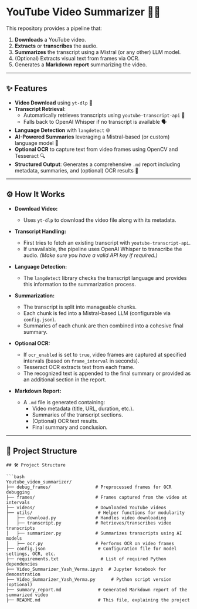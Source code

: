 # YouTube Video Summarizer 🎥📝

This repository provides a pipeline that:
1. **Downloads** a YouTube video.
2. **Extracts** or **transcribes** the audio.
3. **Summarizes** the transcript using a Mistral (or any other) LLM model.
4. (Optional) Extracts visual text from frames via OCR.
5. Generates a **Markdown report** summarizing the video.

---

## ✨ Features

- **Video Download** using `yt-dlp` 🚀
- **Transcript Retrieval**:
  - Automatically retrieves transcripts using `youtube-transcript-api` 🎤
  - Falls back to OpenAI Whisper if no transcript is available 🗣️
- **Language Detection** with `langdetect` 🌐
- **AI-Powered Summaries** leveraging a Mistral-based (or custom) language model 🤖
- **Optional OCR** to capture text from video frames using OpenCV and Tesseract 🔍
- **Structured Output**: Generates a comprehensive `.md` report including metadata, summaries, and (optional) OCR results 📄

---

## ⚙️ How It Works

- **Download Video:**
  - Uses `yt-dlp` to download the video file along with its metadata.

- **Transcript Handling:**
  - First tries to fetch an existing transcript with `youtube-transcript-api`.
  - If unavailable, the pipeline uses OpenAI Whisper to transcribe the audio. *(Make sure you have a valid API key if required.)*

- **Language Detection:**
  - The `langdetect` library checks the transcript language and provides this information to the summarization process.

- **Summarization:**
  - The transcript is split into manageable chunks.
  - Each chunk is fed into a Mistral-based LLM (configurable via `config.json`).
  - Summaries of each chunk are then combined into a cohesive final summary.

- **Optional OCR:**
  - If `ocr_enabled` is set to `true`, video frames are captured at specified intervals (based on `frame_interval` in seconds).
  - Tesseract OCR extracts text from each frame.
  - The recognized text is appended to the final summary or provided as an additional section in the report.

- **Markdown Report:**
  - A `.md` file is generated containing:
    - Video metadata (title, URL, duration, etc.).
    - Summaries of the transcript sections.
    - (Optional) OCR text results.
    - Final summary and conclusion.

---

## 📂 Project Structure

```plaintext
## 🛠️ Project Structure

```bash
Youtube_video_summarizer/
├── debug_frames/                 # Preprocessed frames for OCR debugging
├── frames/                       # Frames captured from the video at intervals
├── videos/                       # Downloaded YouTube videos
├── utils/                         # Helper functions for modularity
│   ├── download.py               # Handles video downloading
│   ├── transcript.py             # Retrieves/transcribes video transcripts
│   ├── summarizer.py             # Summarizes transcripts using AI models
│   ├── ocr.py                    # Performs OCR on video frames
├── config.json                    # Configuration file for model settings, OCR, etc.
├── requirements.txt                # List of required Python dependencies
├── Video_Summarizer_Yash_Verma.ipynb  # Jupyter Notebook for demonstration
├── Video_Summarizer_Yash_Verma.py      # Python script version (optional)
├── summary_report.md              # Generated Markdown report of the summarized video
├── README.md                      # This file, explaining the project

